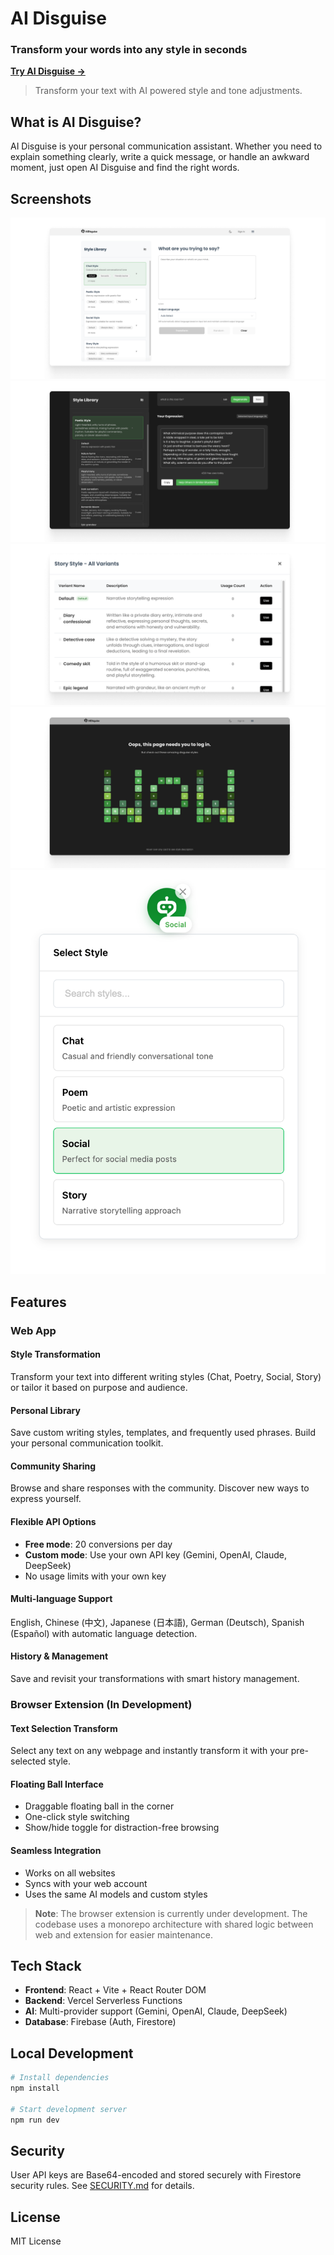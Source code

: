 # AI Disguise

### Transform your words into any style in seconds

**[Try AI Disguise →](https://ai-disguise.vercel.app)**

> Transform your text with AI powered style and tone adjustments.

## What is AI Disguise?

AI Disguise is your personal communication assistant. Whether you need to explain something clearly, write a quick message, or handle an awkward moment, just open AI Disguise and find the right words.


## Screenshots

![Homepage](packages/web/docs/screenshots/Homepage.png)
![Text Transformation](packages/web/docs/screenshots/transformation.png)
![Variants](packages/web/docs/screenshots/Variants.png)
![Error](packages/web/docs/screenshots/error.png)
![Plugin Floating Ball](packages/web/docs/screenshots/Plugin%20Floating%20Ball.png)

## Features

### Web App

####  Style Transformation
Transform your text into different writing styles (Chat, Poetry, Social, Story) or tailor it based on purpose and audience.

####  Personal Library
Save custom writing styles, templates, and frequently used phrases. Build your personal communication toolkit.

####  Community Sharing
Browse and share responses with the community. Discover new ways to express yourself.

####  Flexible API Options
- **Free mode**: 20 conversions per day
- **Custom mode**: Use your own API key (Gemini, OpenAI, Claude, DeepSeek)
- No usage limits with your own key

####  Multi-language Support
 English, Chinese (中文), Japanese (日本語), German (Deutsch), Spanish (Español) with automatic language detection.

####  History & Management
Save and revisit your transformations with smart history management.

### Browser Extension (In Development)

####  Text Selection Transform
Select any text on any webpage and instantly transform it with your pre-selected style.

####  Floating Ball Interface
- Draggable floating ball in the corner
- One-click style switching
- Show/hide toggle for distraction-free browsing

####  Seamless Integration
- Works on all websites
- Syncs with your web account
- Uses the same AI models and custom styles

> **Note**: The browser extension is currently under development. The codebase uses a monorepo architecture with shared logic between web and extension for easier maintenance.

## Tech Stack

- **Frontend**: React + Vite + React Router DOM
- **Backend**: Vercel Serverless Functions
- **AI**: Multi-provider support (Gemini, OpenAI, Claude, DeepSeek)
- **Database**: Firebase (Auth, Firestore)

## Local Development

```bash
# Install dependencies
npm install

# Start development server
npm run dev
```

## Security

User API keys are Base64-encoded and stored securely with Firestore security rules. See [SECURITY.md](SECURITY.md) for details.

## License

MIT License 


